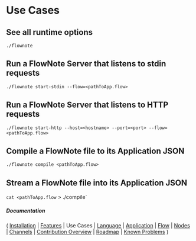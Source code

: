 # Use Cases

## See all runtime options

`./flownote`

## Run a FlowNote Server that listens to stdin requests

`./flownote start-stdin --flow=<pathToApp.flow>`

## Run a FlowNote Server that listens to HTTP requests

`./flownote start-http --host=<hostname> --port=<port> --flow=<pathToApp.flow>`

## Compile a FlowNote file to its Application JSON 

`./flownote compile <pathToApp.flow>`

## Stream a FlowNote file into its Application JSON

`cat <pathToApp.flow` > ./compile`

##### Documentation

( 
[Installation](01-installation.md) | 
[Features](07-features.md) | 
Use Cases | 
[Language](08-language.md) | 
[Application](02-application.md) | 
[Flow](03-flow.md) | 
[Nodes](04-nodes.md) | 
[Channels](05-channels.md) | 
[Contribution Overview](09-contribution.md) | 
[Roadmap](10-roadmap.md) | 
[Known Problems](11-known-problems.md)
)